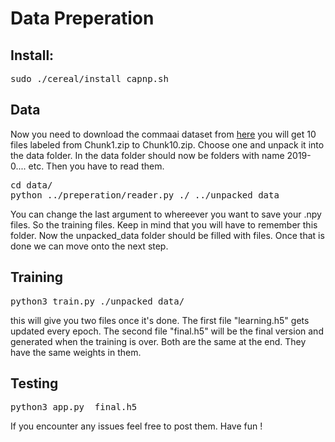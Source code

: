 Data Preperation
====================================

## Install:
<pre>
sudo ./cereal/install_capnp.sh
</pre>
## Data
Now you need to download the commaai dataset from [here](https://github.com/commaai/comma2k19)
you will get 10 files labeled from Chunk1.zip to Chunk10.zip. Choose one and unpack it into the
data folder. In the data folder should now be folders with name 2019-0.... etc. Then you have to read 
them. 
<pre>
cd data/
python ../preperation/reader.py ./ ../unpacked_data
</pre> 

You can change the last argument to whereever you want to save your .npy files. So the training files.
Keep in mind that you will have to remember this folder. Now the unpacked_data folder should be filled with files. Once that is done we can move onto the next step.

## Training 
<pre>
python3 train.py ./unpacked_data/
</pre>
this will give you two files once it's done. The first file "learning.h5" gets updated every epoch. The second file "final.h5" will be the final version and generated when the training is over. Both are the same at the end. They have the same weights in them.

## Testing 
<pre>
python3 app.py <path-to-video-driving-file> final.h5
</pre>

If you encounter any issues feel free to post them. Have fun !








